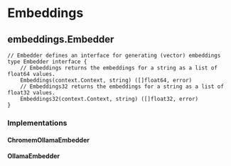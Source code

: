 # Embeddings

## embeddings.Embedder

```
// Embedder defines an interface for generating (vector) embeddings
type Embedder interface {
	// Embeddings returns the embeddings for a string as a list of float64 values.
	Embeddings(context.Context, string) ([]float64, error)
	// Embeddings32 returns the embeddings for a string as a list of float32 values.	
	Embeddings32(context.Context, string) ([]float32, error)
}
```

### Implementations

#### ChromemOllamaEmbedder

#### OllamaEmbedder
